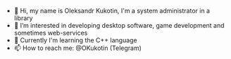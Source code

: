 - 👋 Hi, my name is Oleksandr Kukotin, I'm a system administrator in a library 
- 👀 I’m interested in developing desktop software, game development and sometimes web-services
- 🌱 Currently I'm learning the C++ language
- 📫 How to reach me: @OKukotin (Telegram)

<!---
OKukotin/OKukotin is a ✨ special ✨ repository because its `README.md` (this file) appears on your GitHub profile.
You can click the Preview link to take a look at your changes.
--->
